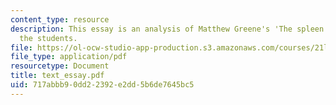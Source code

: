 ```yaml
---
content_type: resource
description: This essay is an analysis of Matthew Greene's 'The spleen' by one of
  the students.
file: https://ol-ocw-studio-app-production.s3.amazonaws.com/courses/21l-704-studies-in-poetry-british-poetry-and-the-sciences-of-the-mind-fall-2004/717abbb90dd22392e2dd5b6de7645bc5_text_essay.pdf
file_type: application/pdf
resourcetype: Document
title: text_essay.pdf
uid: 717abbb9-0dd2-2392-e2dd-5b6de7645bc5
---
```

